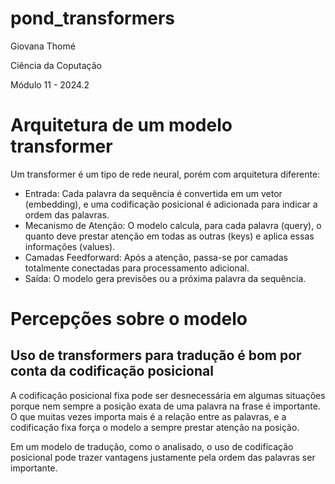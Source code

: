 # pond_transformers
 
Giovana Thomé

Ciência da Coputação 

Módulo 11 - 2024.2

# Arquitetura de um modelo transformer

Um transformer é um tipo de rede neural, porém com arquitetura diferente:
- Entrada: Cada palavra da sequência é convertida em um vetor (embedding), e uma codificação posicional é adicionada para indicar a ordem das palavras.
- Mecanismo de Atenção: O modelo calcula, para cada palavra (query), o quanto deve prestar atenção em todas as outras (keys) e aplica essas informações (values).
- Camadas Feedforward: Após a atenção, passa-se por camadas totalmente conectadas para processamento adicional.
- Saída: O modelo gera previsões ou a próxima palavra da sequência.

# Percepções sobre o modelo 

## Uso de transformers para tradução é bom por conta da codificação posicional

A codificação posicional fixa pode ser desnecessária em algumas situações porque nem sempre a posição exata de uma palavra na frase é importante. O que muitas vezes importa mais é a relação entre as palavras, e a codificação fixa força o modelo a sempre prestar atenção na posição.

Em um modelo de tradução, como o analisado, o uso de codificação posicional pode trazer vantagens justamente pela ordem das palavras ser importante.

